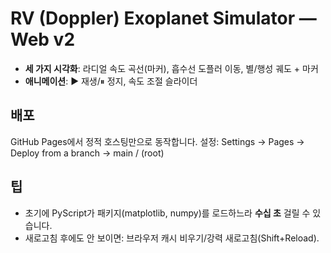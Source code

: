# RV (Doppler) Exoplanet Simulator — Web v2

- **세 가지 시각화**: 라디얼 속도 곡선(마커), 흡수선 도플러 이동, 별/행성 궤도 + 마커
- **애니메이션**: ▶ 재생/⏸ 정지, 속도 조절 슬라이더

## 배포
GitHub Pages에서 정적 호스팅만으로 동작합니다.
설정: Settings → Pages → Deploy from a branch → main / (root)

## 팁
- 초기에 PyScript가 패키지(matplotlib, numpy)를 로드하느라 **수십 초** 걸릴 수 있습니다.
- 새로고침 후에도 안 보이면: 브라우저 캐시 비우기/강력 새로고침(Shift+Reload).
